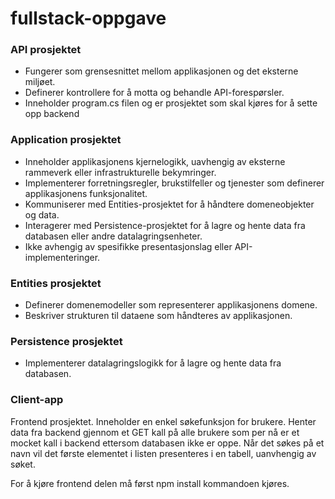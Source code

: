 # fullstack-oppgave

### API prosjektet

- Fungerer som grensesnittet mellom applikasjonen og det eksterne miljøet.
- Definerer kontrollere for å motta og behandle API-forespørsler.
- Inneholder program.cs filen og er prosjektet som skal kjøres for å sette opp backend

### Application prosjektet

- Inneholder applikasjonens kjernelogikk, uavhengig av eksterne rammeverk eller infrastrukturelle bekymringer.
- Implementerer forretningsregler, brukstilfeller og tjenester som definerer applikasjonens funksjonalitet.
- Kommuniserer med Entities-prosjektet for å håndtere domeneobjekter og data.
- Interagerer med Persistence-prosjektet for å lagre og hente data fra databasen eller andre datalagringsenheter.
- Ikke avhengig av spesifikke presentasjonslag eller API-implementeringer.

### Entities prosjektet

- Definerer domenemodeller som representerer applikasjonens domene.
- Beskriver strukturen til dataene som håndteres av applikasjonen.

### Persistence prosjektet

- Implementerer datalagringslogikk for å lagre og hente data fra databasen.

### Client-app

Frontend prosjektet. Inneholder en enkel søkefunksjon for brukere. Henter data fra backend gjennom et GET kall på alle brukere som per nå er et mocket kall i backend ettersom databasen ikke er oppe. Når det søkes på et navn vil det første elementet i listen presenteres i en tabell, uanvhengig av søket.

For å kjøre frontend delen må først npm install kommandoen kjøres.
